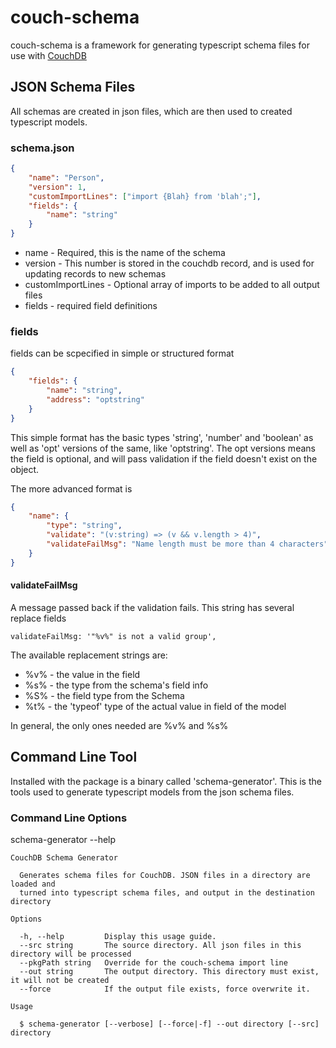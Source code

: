 # couch-schema
couch-schema is a framework for generating typescript schema files for use with [CouchDB](https://couchdb.apache.org/)

## JSON Schema Files
All schemas are created in json files, which are then used to created typescript models.
### schema.json
```json
{
    "name": "Person",
    "version": 1,
    "customImportLines": ["import {Blah} from 'blah';"],
    "fields": {
        "name": "string"
    }
}
```
- name - Required, this is the name of the schema
- version - This number is stored in the couchdb record, and is used for updating records to new schemas
- customImportLines - Optional array of imports to be added to all output files
- fields - required field definitions

### fields
fields can be scpecified in simple or structured format
```json
{
    "fields": {
        "name": "string",
        "address": "optstring"
    }
}
```
This simple format has the basic types 'string', 'number' and 'boolean' as well as 'opt' versions of the same, like 'optstring'. The opt versions means the field is optional, and will pass validation if the field doesn't exist on the object.

The more advanced format is
```json
{
    "name": {
        "type": "string",
        "validate": "(v:string) => (v && v.length > 4)",
        "validateFailMsg": "Name length must be more than 4 characters"
    }
}
```

#### validateFailMsg
A message passed back if the validation fails. This string has several replace fields
```
validateFailMsg: '"%v%" is not a valid group',
```
The available replacement strings are:
- %v% - the value in the field
- %s% - the type from the schema's field info
- %S% - the field type from the Schema
- %t% - the 'typeof' type of the actual value in field of the model

In general, the only ones needed are %v% and %s%

## Command Line Tool
Installed with the package is a binary called 'schema-generator'. This is the tools used to generate typescript models from the json schema files.

### Command Line Options

schema-generator --help
```
CouchDB Schema Generator

  Generates schema files for CouchDB. JSON files in a directory are loaded and
  turned into typescript schema files, and output in the destination directory

Options

  -h, --help         Display this usage guide.
  --src string       The source directory. All json files in this directory will be processed
  --pkgPath string   Override for the couch-schema import line
  --out string       The output directory. This directory must exist, it will not be created
  --force            If the output file exists, force overwrite it.

Usage

  $ schema-generator [--verbose] [--force|-f] --out directory [--src] directory

```